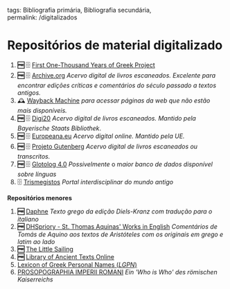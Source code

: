 tags: Bibliografia primária, Bibliografia secundária,  
permalink: /digitalizados

# Repositórios de material digitalizado  
  
  
1. **🆓** 🗄 [First One-Thousand Years of Greek Project](https://opengreekandlatin.github.io/First1KGreek/)  
2. **🆓** 🗄 [Archive.org](https://archive.org) *Acervo digital de livros escaneados. Excelente para encontrar edições críticas e comentários do século passado a textos antigos.*  
3. 🕰 [Wayback Machine](https://archive.org/web/) *para acessar páginas da web que não estão mais disponíveis.*  
4. **🆓** 🗄 [Digi20](https://digi20.digitale-sammlungen.de/en/fs2/start/static.html) *Acervo digital de livros escaneados. Mantido pela Bayerische Staats Bibliothek*.  
5. **🆓** 🗄 [Europeana.eu](https://www.europeana.eu/portal/pt) *Acervo digital online. Mantido pela UE.*  
6. **🆓** 🗄 [Projeto Gutenberg](http://www.gutenberg.org/wiki/Main_Page) *Acervo digital de livros escaneados ou transcritos.*  
7. **🆓** 🗄 [Glotolog 4.0](https://glottolog.org) *Possivelmente* o m*aior banco de dados disponível sobre línguas*  
8. 🗄 [Trismegistos](https://www.trismegistos.org/index.php) *Portal interdisciplinar do mundo antigo*  
  
**Repositórios menores**  
  
1. **🆓** [Daphne](http://www.daphnet.org/) *Texto grego da edição Diels-Kranz com tradução para o italiano*  
2. **🆓** [DHSpriory - St. Thomas Aquinas' Works in English](https://dhspriory.org/thomas/) *Comentários de Tomás de Aquino aos textos de Aristóteles com os originais em grego e latim ao lado*  
3. **🆓** [The Little Sailing](http://www.mikrosapoplous.gr/en/index.html)  
4. **🆓** [Library of Ancient Texts Online](https://sites.google.com/site/ancienttexts/abbreviations)  
5. [Lexicon of Greek Personal Names (](http://www.lgpn.ox.ac.uk)[*LGPN*](http://www.lgpn.ox.ac.uk)[)](http://www.lgpn.ox.ac.uk)  
6. [PROSOPOGRAPHIA IMPERII ROMANI](http://pir.bbaw.de) *Ein 'Who is Who' des römischen Kaiserreichs*  
